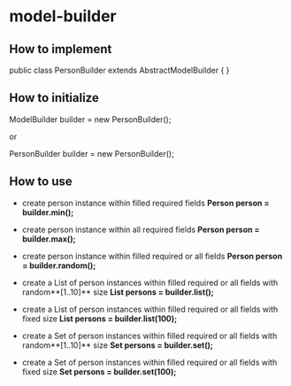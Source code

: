 # model-builder

## How to implement
public class PersonBuilder extends AbstractModelBuilder<Person> { }

## How to initialize

ModelBuilder<Person> builder = new PersonBuilder();
 
 or
 
PersonBuilder builder = new PersonBuilder();


## How to use
 
* create person instance within filled required fields
    **Person person = builder.min();**
 
* create person instance within all required fields
**Person person = builder.max();**
  
* create person instance within filled required or all fields
**Person person = builder.random();**

* create a List of person instances within filled required or all fields with random**[1..10]** size
**List<Person> persons = builder.list();**

* create a List of person instances within filled required or all fields with fixed size
**List<Person> persons =  builder.list(100);**

* create a Set of person instances within filled required or all fields with random**[1..10]** size
**Set<Person> persons =  builder.set();**

* create a Set of person instances within filled required or all fields with fixed size
**Set<Person> persons = builder.set(100);**
 